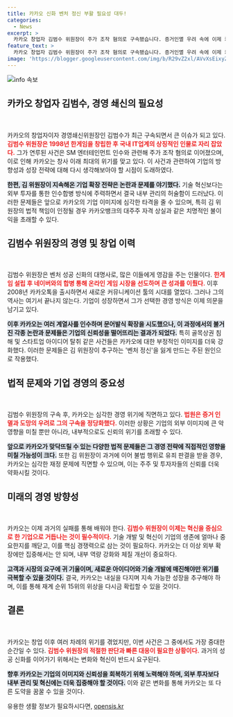 ```yaml
---
title: 카카오 신화 벤처 정신 부활 필요성 대두!
categories:
  - News
excerpt: >
  카카오 창업자 김범수 위원장이 주가 조작 혐의로 구속됐습니다. 증거인멸 우려 속에 이제 카카오는 창사 이래 최대 위기를 맞았습니다. 혁신 없는 경영이 계속된다면, 카카오는 더 큰 책임을 면치 못할 수 있습니다!
feature_text: >
  카카오 창업자 김범수 위원장이 주가 조작 혐의로 구속됐습니다. 증거인멸 우려 속에 이제 카카오는 창사 이래 최대 위기를 맞았습니다. 혁신 없는 경영이 계속된다면, 카카오는 더 큰 책임을 면치 못할 수 있습니다!
image: 'https://blogger.googleusercontent.com/img/b/R29vZ2xl/AVvXsEixyZcFfHzMRdzZMjFBmAUKJYCLCGyLL1o632UiGVXcaFdKo_bkvkuCioo0uUKlGfBVcT3P84aROyZIXSBEx3Aw5nCQ3pTgDom1WDC4m8eifvWiAmWEEVb4x6G_l8C0QH225ldMjyaFvpxGEBGNO37VmDTDMHGhJPq73UglMfDca1-0aw/s1600/blogspot.png'
---
```


<p><img src="https://blogger.googleusercontent.com/img/b/R29vZ2xl/AVvXsEixyZcFfHzMRdzZMjFBmAUKJYCLCGyLL1o632UiGVXcaFdKo_bkvkuCioo0uUKlGfBVcT3P84aROyZIXSBEx3Aw5nCQ3pTgDom1WDC4m8eifvWiAmWEEVb4x6G_l8C0QH225ldMjyaFvpxGEBGNO37VmDTDMHGhJPq73UglMfDca1-0aw/s1600/blogspot.png" alt="info 속보" /></p>

<h2 data-ke-size="size26">카카오 창업자 김범수, 경영 쇄신의 필요성</h2>

<p data-ke-size="size16">&nbsp;</p>

<p>카카오의 창업자이자 경영쇄신위원장인 김범수가 최근 구속되면서 큰 이슈가 되고 있다. <b><span style="color: #ee2323;">김범수 위원장은 1998년 한게임을 창립한 후 국내 IT업계의 상징적인 인물로 자리 잡았다.</span></b> 그가 연루된 사건은 SM 엔터테인먼트 인수와 관련해 주가 조작 혐의로 이어졌으며, 이로 인해 카카오는 창사 이래 최대의 위기를 맞고 있다. 이 사건과 관련하여 기업의 방향성과 성장 전략에 대해 다시 생각해보아야 할 시점이 도래하였다. </p>

<p><b><span style="background-color: #21538527;">한편, 김 위원장이 지속해온 기업 확장 전략은 논란과 문제를 야기했다.</span></b> 기술 혁신보다는 외부 투자를 통한 인수합병 방식에 주력하면서 결국 내부 관리의 허술함이 드러났다. 이러한 문제들은 앞으로 카카오의 기업 이미지에 심각한 타격을 줄 수 있으며, 특히 김 위원장의 법적 책임이 인정될 경우 카카오뱅크의 대주주 자격 상실과 같은 치명적인 불이익을 초래할 수 있다.</p>

<h2 data-ke-size="size26">김범수 위원장의 경영 및 창업 이력</h2>

<p data-ke-size="size16">&nbsp;</p>

<p>김범수 위원장은 벤처 성공 신화의 대명사로, 많은 이들에게 영감을 주는 인물이다. <b><span style="color: #ee2323;">한게임 설립 후 네이버와의 합병 통해 온라인 게임 시장을 선도하며 큰 성과를 이뤘다.</span></b> 이후 2008년 카카오톡을 출시하면서 새로운 커뮤니케이션 툴의 시대를 열었다. 그러나 그의 역사는 여기서 끝나지 않는다. 기업이 성장하면서 그가 선택한 경영 방식은 이제 의문을 남기고 있다. </p>

<p><b><span style="background-color: #21538527;">이후 카카오는 여러 계열사를 인수하며 문어발식 확장을 시도했으나, 이 과정에서의 불거진 각종 논란과 문제들은 기업의 신뢰성을 떨어뜨리는 결과가 되었다.</span></b> 특히 골목상권 침해 및 스타트업 아이디어 탈취 같은 사건들은 카카오에 대한 부정적인 이미지를 더욱 강화했다. 이러한 문제들은 김 위원장이 추구하는 '벤처 정신'을 잃게 만드는 주된 원인으로 작용했다.</p>

<h2 data-ke-size="size26">법적 문제와 기업 경영의 중요성</h2>

<p data-ke-size="size16">&nbsp;</p>

<p>김범수 위원장의 구속 후, 카카오는 심각한 경영 위기에 직면하고 있다. <b><span style="color: #ee2323;">법원은 증거 인멸과 도망의 우려로 그의 구속을 정당화했다.</span></b> 이러한 상황은 기업의 외부 이미지에 큰 악영향을 미칠 뿐만 아니라, 내부적으로도 신뢰의 위기를 초래할 수 있다. </p>

<p><b><span style="background-color: #21538527;">앞으로 카카오가 맞닥뜨릴 수 있는 다양한 법적 문제들은 그 경영 전략에 직접적인 영향을 미칠 가능성이 크다.</span></b> 또한 김 위원장이 과거에 이어 불법 행위로 유죄 판결을 받을 경우, 카카오는 심각한 재정 문제에 직면할 수 있으며, 이는 주주 및 투자자들의 신뢰를 더욱 약화시킬 것이다. </p>

<h2 data-ke-size="size26">미래의 경영 방향성</h2>

<p data-ke-size="size16">&nbsp;</p>

<p>카카오는 이제 과거의 실패를 통해 배워야 한다. <b><span style="color: #ee2323;">김범수 위원장이 이제는 혁신을 중심으로 한 기업으로 거듭나는 것이 필수적이다.</span></b> 기술 개발 및 혁신이 기업의 생존에 얼마나 중요한지를 깨닫고, 이를 핵심 경쟁력으로 삼는 것이 필요하다. 카카오는 더 이상 외부 확장에만 집중해서는 안 되며, 내부 역량 강화와 체질 개선이 중요하다. </p>

<p><b><span style="background-color: #21538527;">고객과 시장의 요구에 귀 기울이며, 새로운 아이디어와 기술 개발에 매진해야만 위기를 극복할 수 있을 것이다.</span></b> 결국, 카카오는 내실을 다지며 지속 가능한 성장을 추구해야 하며, 이를 통해 재계 순위 15위의 위상을 다시금 확립할 수 있을 것이다. </p>

<h2 data-ke-size="size26">결론</h2>

<p data-ke-size="size16">&nbsp;</p>

<p>카카오는 창업 이후 여러 차례의 위기를 겪었지만, 이번 사건은 그 중에서도 가장 중대한 순간일 수 있다. <b><span style="color: #ee2323;">김범수 위원장의 적절한 판단과 빠른 대응이 필요한 상황이다.</span></b> 과거의 성공 신화를 이어가기 위해서는 변화와 혁신이 반드시 요구된다. </p>

<p><b><span style="background-color: #21538527;">향후 카카오는 기업의 이미지와 신뢰성을 회복하기 위해 노력해야 하며, 외부 투자보다 내부 관리 및 혁신에는 더욱 집중해야 할 것이다.</span></b> 이와 같은 변화를 통해 카카오는 또 다른 도약을 꿈꿀 수 있을 것이다.</p>
유용한 생활 정보가 필요하시다면, <a href="https://opensis.kr" rel="dofollow">opensis.kr</a>


